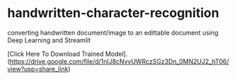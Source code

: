 # handwritten-character-recognition
converting handwritten document/image to an edittable document using Deep Learning and Streamlit

[Click Here To Download Trained Model].(https://drive.google.com/file/d/1nlJ8cNvvUWRczSGz3Dn_0MN2UJ2_hT06/view?usp=share_link)

